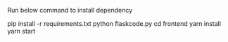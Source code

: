 Run below command to install dependency

pip install -r requirements.txt
python flaskcode.py
cd frontend
yarn install
yarn start
